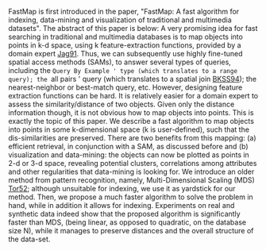 FastMap is first introduced in the paper, "FastMap: A fast algorithm for indexing, data-mining and visualization of traditional and multimedia datasets". The abstract of this paper is below:
A very promising idea for fast searching in traditional and multimedia databases is to map objects into points in k-d space, using k feature-extraction functions, provided by a domain expert [Jag91](Jag91.md). Thus, we can subsequently use highly fine-tuned spatial access methods (SAMs), to answer several types of queries, including the `Query By Example ' type (which translates to a range query); the `all pairs ' query (which translates to a spatial join [BKSS94](BKSS94.md)); the nearest-neighbor or best-match query, etc. However, designing feature extraction functions can be hard. It is relatively easier for a domain expert to assess the similarity/distance of two objects. Given only the distance information though, it is not obvious how to map objects into points. This is exactly the topic of this paper. We describe a fast algorithm to map objects into points in some k-dimensional space (k is user-defined), such that the dis-similarities are preserved. There are two benefits from this mapping: (a) efficient retrieval, in conjunction with a SAM, as discussed before and (b) visualization and data-mining: the objects can now be plotted as points in 2-d or 3-d space, revealing potential clusters, correlations among attributes and other regularities that data-mining is looking for. We introduce an older method from pattern recognition, namely, Multi-Dimensional Scaling (MDS) [Tor52](Tor52.md); although unsuitable for indexing, we use it as yardstick for our method. Then, we propose a much faster algorithm to solve the problem in hand, while in addition it allows for indexing. Experiments on real and synthetic data indeed show that the proposed algorithm is significantly faster than MDS, (being linear, as opposed to quadratic, on the database size N), while it manages to preserve distances and the overall structure of the data-set.